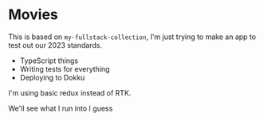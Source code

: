 # Movies

This is based on `my-fullstack-collection`, I'm just trying to make an app to test out our 2023 standards.

- TypeScript things
- Writing tests for everything
- Deploying to Dokku

I'm using basic redux instead of RTK.

We'll see what I run into I guess
